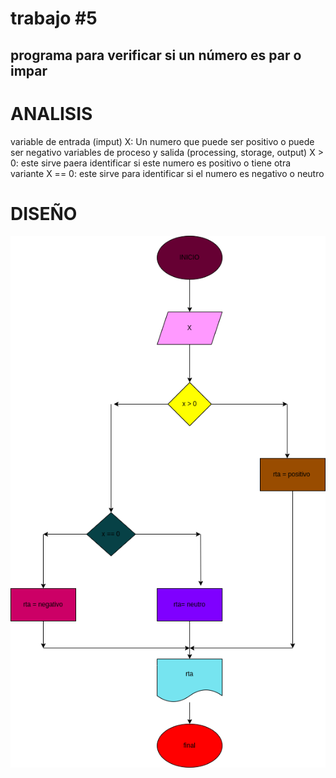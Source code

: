 # trabajo #5
## programa para verificar si un número es par o impar
# ANALISIS

variable de entrada (imput)
X: Un numero que puede ser positivo o puede ser negativo 
variables de proceso y salida (processing, storage, output)
X > 0: este sirve paera identificar si este numero es positivo o tiene otra variante 
X == 0: este sirve para identificar si el numero es negativo o neutro 

# DISEÑO
![diagrama de flujo](diagrama.png "diagrama de flujo")

